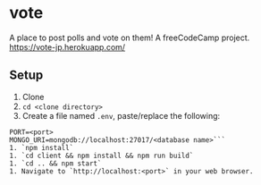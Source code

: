 # vote
A place to post polls and vote on them! A freeCodeCamp project.
https://vote-jp.herokuapp.com/

## Setup
1. Clone
1. `cd <clone directory>`
1. Create a file named `.env`, paste/replace the following:
```
PORT=<port>
MONGO_URI=mongodb://localhost:27017/<database name>```
1. `npm install`
1. `cd client && npm install && npm run build`
1. `cd .. && npm start`
1. Navigate to `http://localhost:<port>` in your web browser. 
